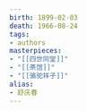```yaml
---
birth: 1899-02-03
death: 1966-08-24
tags:
- authors
masterpieces:
- "[[四世同堂]]"
- "[[茶馆]]"
- "[[骆驼祥子]]"
alias:
- 舒庆春
---
```


